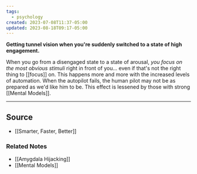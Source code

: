 ```yaml
---
tags:
  - psychology
created: 2023-07-08T11:37-05:00
updated: 2023-08-18T09:17-05:00
---
```

**Getting tunnel vision when you're suddenly switched to a state of high engagement.**

When you go from a disengaged state to a state of arousal, *you focus on the most obvious stimuli* right in front of you... even if that's not the right thing to [[focus]] on. This happens more and more with the increased levels of automation. When the autopilot fails, the human pilot may not be as prepared as we'd like him to be. This effect is lessened by those with strong [[Mental Models]].

---

## Source
- [[Smarter, Faster, Better]]

### Related Notes
- [[Amygdala Hijacking]] 
- [[Mental Models]]